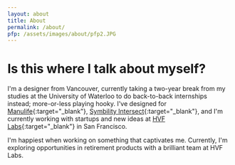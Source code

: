 ```yaml
---
layout: about
title: About
permalink: /about/
pfp: /assets/images/about/pfp2.JPG
---
```


# Is this where I talk about myself?

I'm a designer from Vancouver, currently taking a two-year break from my studies at the University of Waterloo to do back-to-back internships instead; more-or-less playing hooky. I've designed for [Manulife](https://www.manulife.ca/personal.html){:target="_blank"}, [Symbility Intersect](https://www.symbilitysolutions.com/symbility-intersect/){:target="_blank"}, and I'm currently working with startups and new ideas at [HVF Labs](http://hvflabs.com){:target="_blank"} in San Francisco.

I'm happiest when working on something that captivates me. Currently, I'm exploring opportunities in retirement products with a brilliant team at HVF Labs.